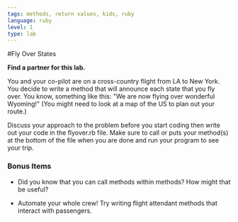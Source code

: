 ```yaml
---
tags: methods, return values, kids, ruby
language: ruby
level: 1
type: lab
---
```


#Fly Over States

**Find a partner for this lab.** 

You and your co-pilot are on a cross-country flight from LA to New York. You decide to write a method that will announce each state that you fly over. You know, something like this: "We are now flying over wonderful Wyoming!" (You might need to look at a map of the US to plan out your route.)

Discuss your approach to the problem before you start coding then write out your code in the flyover.rb file. Make sure to call or puts your method(s) at the bottom of the file when you are done and run your program to see your trip.


### Bonus Items
 * Did you know that you can call methods within methods? How might that be useful?

 * Automate your whole crew! Try writing flight attendant methods that interact with passengers.
